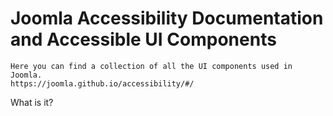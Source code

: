 # Joomla Accessibility Documentation and Accessible UI Components

    Here you can find a collection of all the UI components used in Joomla.
    https://joomla.github.io/accessibility/#/

What is it?
